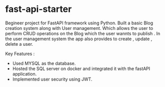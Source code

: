 # fast-api-starter

Begineer project for FastAPI framework using Python. Built a basic Blog creation system along with User management. Which allows the user to perform CRUD operations on the Blog which the user wannts to publish . In the user management system the app also provides to create , update , delete a user. 

Key Features : 
  - Used MYSQL as the database.
  - Hosted the SQL server on docker and integrated it with the fastAPI application.
  -  Implemented user security using JWT.
